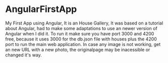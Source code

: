 # AngularFirstApp
My First App using Angular, It is an House Gallery, It was based on a tutorial about Angular, had to make some adaptations to use an newer version of Angular when I did it.
To run it make sure you have port 3000 and 4200 free, because it uses 3000 for the db.json file with houses plus the 4200 port to run the main web application.
In case any image is not working, get an new URL with a new photo, the originalpage may be inacessible or changed it's way.

